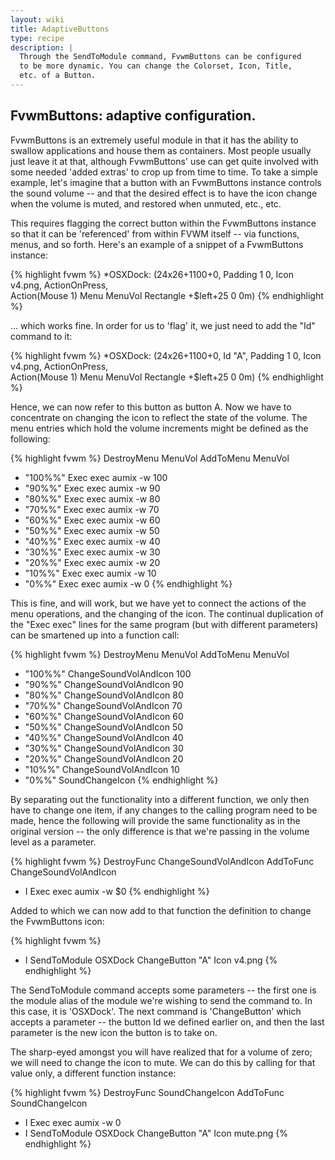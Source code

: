 ```yaml
---
layout: wiki
title: AdaptiveButtons
type: recipe
description: |
  Through the SendToModule command, FvwmButtons can be configured
  to be more dynamic. You can change the Colorset, Icon, Title,
  etc. of a Button.
---
```


## FvwmButtons: adaptive configuration.

FvwmButtons is an extremely useful module in that it has the ability to
swallow applications and house them as containers. Most people usually just
leave it at that, although FvwmButtons' use can get quite involved with some
needed 'added extras' to crop up from time to time. To take a simple
example, let's imagine that a button with an FvwmButtons instance controls
the sound volume -- and that the desired effect is to have the icon change
when the volume is muted, and restored when unmuted, etc., etc.

This requires flagging the correct button within the FvwmButtons instance so
that it can be 'referenced' from within FVWM itself -- via functions, menus,
and so forth. Here's an example of a snippet of a FvwmButtons instance:

{% highlight fvwm %}
*OSXDock: (24x26+1100+0, Padding 1 0, Icon v4.png, ActionOnPress, \
    Action(Mouse 1) Menu MenuVol Rectangle +$left+25 0 0m)
{% endhighlight %}

... which works fine. In order for us to 'flag' it, we just need to add the
"Id" command to it:

{% highlight fvwm %}
*OSXDock: (24x26+1100+0, Id "A", Padding 1 0, Icon v4.png, ActionOnPress, \
    Action(Mouse 1) Menu MenuVol Rectangle +$left+25 0 0m)
{% endhighlight %}

Hence, we can now refer to this button as button A. Now we have to concentrate
on changing the icon to reflect the state of the volume. The menu entries
which hold the volume increments might be defined as the following:

{% highlight fvwm %}
DestroyMenu MenuVol
AddToMenu MenuVol
+ "100%%" Exec exec aumix -w 100
+ "90%%" Exec exec aumix -w 90
+ "80%%" Exec exec aumix -w 80
+ "70%%" Exec exec aumix -w 70
+ "60%%" Exec exec aumix -w 60
+ "50%%" Exec exec aumix -w 50
+ "40%%" Exec exec aumix -w 40
+ "30%%" Exec exec aumix -w 30
+ "20%%" Exec exec aumix -w 20
+ "10%%" Exec exec aumix -w 10
+ "0%%" Exec exec aumix -w 0
{% endhighlight %}

This is fine, and will work, but we have yet to connect the actions of the menu
operations, and the changing of the icon. The continual duplication of the
"Exec exec" lines for the same program (but with different parameters) can
be smartened up into a function call:

{% highlight fvwm %}
DestroyMenu MenuVol
AddToMenu MenuVol
+ "100%%" ChangeSoundVolAndIcon 100
+ "90%%" ChangeSoundVolAndIcon 90
+ "80%%" ChangeSoundVolAndIcon 80
+ "70%%" ChangeSoundVolAndIcon 70
+ "60%%" ChangeSoundVolAndIcon 60
+ "50%%" ChangeSoundVolAndIcon 50
+ "40%%" ChangeSoundVolAndIcon 40
+ "30%%" ChangeSoundVolAndIcon 30
+ "20%%" ChangeSoundVolAndIcon 20
+ "10%%" ChangeSoundVolAndIcon 10
+ "0%%"  SoundChangeIcon
{% endhighlight %}

By separating out the functionality into a different function, we only then
have to change one item, if any changes to the calling program need to be
made, hence the following will provide the same functionality as in the
original version -- the only difference is that we're passing in the volume
level as a parameter.

{% highlight fvwm %}
DestroyFunc ChangeSoundVolAndIcon
AddToFunc ChangeSoundVolAndIcon
+ I Exec exec aumix -w $0
{% endhighlight %}

Added to which we can now add to that function the definition to change the
FvwmButtons icon:

{% highlight fvwm %}
+ I SendToModule OSXDock ChangeButton "A" Icon v4.png
{% endhighlight %}

The SendToModule command accepts some parameters -- the first one is the module
alias of the module we're wishing to send the command to. In this case, it is
'OSXDock'. The next command is 'ChangeButton' which accepts a parameter -- the
button Id we defined earlier on, and then the last parameter is the new icon
the button is to take on.

The sharp-eyed amongst you will have realized that for a volume of zero; we
will need to change the icon to mute. We can do this by calling for that
value only, a different function instance:

{% highlight fvwm %}
DestroyFunc SoundChangeIcon
AddToFunc SoundChangeIcon
+ I Exec exec aumix -w 0
+ I SendToModule OSXDock ChangeButton "A" Icon mute.png
{% endhighlight %}

